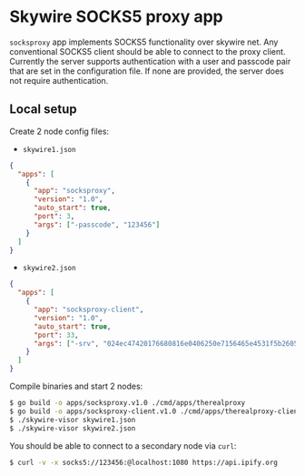 # Skywire SOCKS5 proxy app

`socksproxy` app implements SOCKS5 functionality over skywire
net.
Any conventional SOCKS5 client should be able to connect to the
proxy client.
Currently the server supports authentication with a user and passcode pair
that are set in the configuration file.
If none are provided, the server does not require authentication.

## Local setup

Create 2 node config files:

- `skywire1.json`

```json
{  
  "apps": [
    {
      "app": "socksproxy",
      "version": "1.0",
      "auto_start": true,
      "port": 3,
      "args": ["-passcode", "123456"]
    }
  ]
}
```

- `skywire2.json`

```json
{
  "apps": [
    {
      "app": "socksproxy-client",
      "version": "1.0",
      "auto_start": true,
      "port": 33,
      "args": ["-srv", "024ec47420176680816e0406250e7156465e4531f5b26057c9f6297bb0303558c7"]
    }
  ]
}
```

Compile binaries and start 2 nodes:

```sh
$ go build -o apps/socksproxy.v1.0 ./cmd/apps/therealproxy
$ go build -o apps/socksproxy-client.v1.0 ./cmd/apps/therealproxy-client
$ ./skywire-visor skywire1.json
$ ./skywire-visor skywire2.json
```

You should be able to connect to a secondary node via `curl`:

```sh
$ curl -v -x socks5://123456:@localhost:1080 https://api.ipify.org
```
